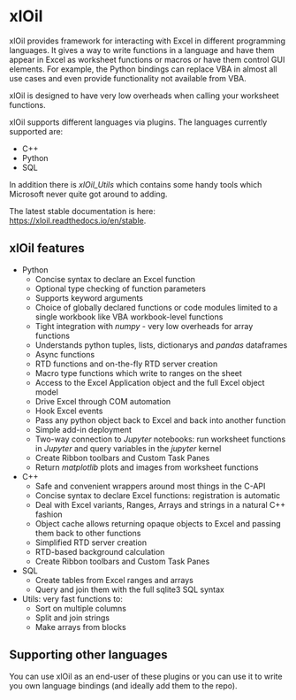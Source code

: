 
xlOil
=====

xlOil provides framework for interacting with Excel in different programming
languages. It gives a way to write functions in a language and have them 
appear in Excel as worksheet functions or macros or have them control GUI elements. 
For example, the Python bindings can replace VBA in almost all use cases 
and even provide functionality not available from VBA.

xlOil is designed to have very low overheads when calling your worksheet 
functions.

xlOil supports different languages via plugins. The languages currently 
supported are:

- C++
- Python
- SQL

In addition there is *xlOil_Utils* which contains some handy tools which Microsoft
never quite got around to adding.

The latest stable documentation is here: https://xloil.readthedocs.io/en/stable.

xlOil features
--------------

* Python
  - Concise syntax to declare an Excel function
  - Optional type checking of function parameters
  - Supports keyword arguments
  - Choice of globally declared functions or code modules limited to a single workbook
    like VBA workbook-level functions
  - Tight integration with *numpy* - very low overheads for array functions
  - Understands python tuples, lists, dictionarys and *pandas* dataframes
  - Async functions
  - RTD functions and on-the-fly RTD server creation
  - Macro type functions which write to ranges on the sheet
  - Access to the Excel Application object and the full Excel object model
  - Drive Excel through COM automation
  - Hook Excel events
  - Pass any python object back to Excel and back into another function
  - Simple add-in deployment
  - Two-way connection to *Jupyter* notebooks: run worksheet functions in *Jupyter* and query variables
    in the *jupyter* kernel
  - Create Ribbon toolbars and Custom Task Panes
  - Return *matplotlib* plots and images from worksheet functions
* C++
  - Safe and convenient wrappers around most things in the C-API
  - Concise syntax to declare Excel functions: registration is automatic
  - Deal with Excel variants, Ranges, Arrays and strings in a natural C++ fashion
  - Object cache allows returning opaque objects to Excel and passing them back to other functions
  - Simplified RTD server creation
  - RTD-based background calculation
  - Create Ribbon toolbars and Custom Task Panes  
* SQL
  - Create tables from Excel ranges and arrays
  - Query and join them with the full sqlite3 SQL syntax
* Utils: very fast functions to:
  - Sort on multiple columns
  - Split and join strings
  - Make arrays from blocks


Supporting other languages
--------------------------

You can use xlOil as an end-user of these plugins or you can use it to write
you own language bindings (and ideally add them to the repo).